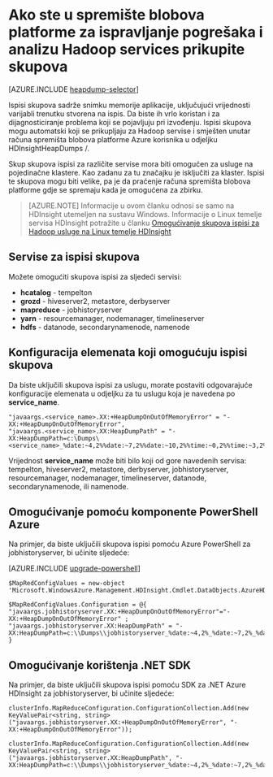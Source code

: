 <properties
    pageTitle="Ispravljanje pogrešaka i analiziranje Hadoop usluge s ugovorima o skupova ispisi | Microsoft Azure"
    description="Automatski prikupljanje skupova ispisi za Hadoop servise i smjestiti u računa spremišta blobova platforme Azure za ispravljanje pogrešaka i analiza."
    services="hdinsight"
    documentationCenter=""
    tags="azure-portal"
    authors="mumian"
    manager="jhubbard"
    editor="cgronlun"/>

<tags
    ms.service="hdinsight"
    ms.workload="big-data"
    ms.tgt_pltfrm="na"
    ms.devlang="na"
    ms.topic="article"
    ms.date="10/19/2016"
    ms.author="jgao"/>


# <a name="collect-heap-dumps-in-blob-storage-to-debug-and-analyze-hadoop-services"></a>Ako ste u spremište blobova platforme za ispravljanje pogrešaka i analizu Hadoop services prikupite skupova

[AZURE.INCLUDE [heapdump-selector](../../includes/hdinsight-selector-heap-dump.md)]

Ispisi skupova sadrže snimku memorije aplikacije, uključujući vrijednosti varijabli trenutku stvorena na ispis. Da biste ih vrlo koristan i za dijagnosticiranje problema koji se pojavljuju pri izvođenju. Ispisi skupova mogu automatski koji se prikupljaju za Hadoop servise i smješten unutar računa spremišta blobova platforme Azure korisnika u odjeljku HDInsightHeapDumps /. 

Skup skupova ispisi za različite servise mora biti omogućen za usluge na pojedinačne klastere. Kao zadanu za tu značajku je isključiti za klaster. Ispisi te skupova mogu biti velike, pa je da praćenje računa spremišta blobova platforme gdje se spremaju kada je omogućena za zbirku.

> [AZURE.NOTE] Informacije u ovom članku odnosi se samo na HDInsight utemeljen na sustavu Windows. Informacije o Linux temelje servisa HDInsight potražite u članku [Omogućivanje skupova ispisi za Hadoop usluge na Linux temelje HDInsight](hdinsight-hadoop-collect-debug-heap-dump-linux.md)

## <a name="eligible-services-for-heap-dumps"></a>Servise za ispisi skupova

Možete omogućiti skupova ispisi za sljedeći servisi:

*  **hcatalog** - tempelton
*  **grozd** - hiveserver2, metastore, derbyserver
*  **mapreduce** - jobhistoryserver
*  **yarn** - resourcemanager, nodemanager, timelineserver
*  **hdfs** - datanode, secondarynamenode, namenode

## <a name="configuration-elements-that-enable-heap-dumps"></a>Konfiguracija elemenata koji omogućuju ispisi skupova

Da biste uključili skupova ispisi za uslugu, morate postaviti odgovarajuće konfiguracije elemenata u odjeljku za tu uslugu koja je navedena po **service_name**.

    "javaargs.<service_name>.XX:+HeapDumpOnOutOfMemoryError" = "-XX:+HeapDumpOnOutOfMemoryError",
    "javaargs.<service_name>.XX:HeapDumpPath" = "-XX:HeapDumpPath=c:\Dumps\<service_name>_%date:~4,2%%date:~7,2%%date:~10,2%%time:~0,2%%time:~3,2%%time:~6,2%.hprof"

Vrijednost **service_name** može biti bilo koji od gore navedenih servisa: tempelton, hiveserver2, metastore, derbyserver, jobhistoryserver, resourcemanager, nodemanager, timelineserver, datanode, secondarynamenode, ili namenode.

## <a name="enable-using-azure-powershell"></a>Omogućivanje pomoću komponente PowerShell Azure

Na primjer, da biste uključili skupova ispisi pomoću Azure PowerShell za jobhistoryserver, bi učinite sljedeće:

[AZURE.INCLUDE [upgrade-powershell](../../includes/hdinsight-use-latest-powershell.md)]

    $MapRedConfigValues = new-object 'Microsoft.WindowsAzure.Management.HDInsight.Cmdlet.DataObjects.AzureHDInsightMapReduceConfiguration'

    $MapRedConfigValues.Configuration = @{ "javaargs.jobhistoryserver.XX:+HeapDumpOnOutOfMemoryError"="-XX:+HeapDumpOnOutOfMemoryError" ; "javaargs.jobhistoryserver.XX:HeapDumpPath" = "-XX:HeapDumpPath=c:\\Dumps\\jobhistoryserver_%date:~4,2%_%date:~7,2%_%date:~10,2%_%time:~0,2%_%time:~3,2%_%time:~6,2%.hprof" }

## <a name="enable-using-net-sdk"></a>Omogućivanje korištenja .NET SDK

Na primjer, da biste uključili skupova ispisi pomoću SDK za .NET Azure HDInsight za jobhistoryserver, bi učinite sljedeće:

    clusterInfo.MapReduceConfiguration.ConfigurationCollection.Add(new KeyValuePair<string, string>("javaargs.jobhistoryserver.XX:+HeapDumpOnOutOfMemoryError", "-XX:+HeapDumpOnOutOfMemoryError"));

    clusterInfo.MapReduceConfiguration.ConfigurationCollection.Add(new KeyValuePair<string, string>("javaargs.jobhistoryserver.XX:HeapDumpPath", "-XX:HeapDumpPath=c:\\Dumps\\jobhistoryserver_%date:~4,2%_%date:~7,2%_%date:~10,2%_%time:~0,2%_%time:~3,2%_%time:~6,2%.hprof"));
